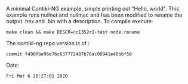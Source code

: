 A minimal Contiki-NG example, simple printing out "Hello, world".
This example runs nullnet and nullmac and has been modified to rename the output .hex and .bin with a description.
To compile execute:

```
make clean && make DESCR=cc1352r1-test node.rename
```

The contiki-ng repo version is of :

```
commit f400fbe96e76c637772487b76ac00941e40bbf50
```
Date:
```
Fri Mar 6 20:27:01 2020
```